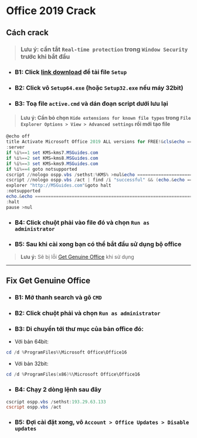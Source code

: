 # **Office 2019 Crack**

## Cách crack

> ### **Lưu ý:** cần tắt `Real-time protection` trong `Window Security` trước khi bắt đầu

- ### B1: Click [**link download**](https://drive.google.com/file/d/1nldJbaCZyWKjs3j20PByio2VhhLmylZF/view?usp=sharing) để tải file `Setup`

- ### B2: Click vô `Setup64.exe` (hoặc `Setup32.exe` nếu máy 32bit)

- ### B3: Toạ file `active.cmd` và dán đoạn script dưới lưu lại

> #### **Lưu ý:** Cần bỏ chọn `Hide extensions for known file types` trong `File Explorer Options > View > Advanced settings` rồi mới tạo file

```powershell
@echo off
title Activate Microsoft Office 2019 ALL versions for FREE!&cls&echo ============================================================================&echo #Project: Activating Microsoft software products for FREE without software&echo ============================================================================&echo.&echo #Supported products:&echo - Microsoft Office Standard 2019&echo - Microsoft Office Professional Plus 2019&echo.&echo.&(if exist "%ProgramFiles%\Microsoft Office\Office16\ospp.vbs" cd /d "%ProgramFiles%\Microsoft Office\Office16")&(if exist "%ProgramFiles(x86)%\Microsoft Office\Office16\ospp.vbs" cd /d "%ProgramFiles(x86)%\Microsoft Office\Office16")&(for /f %%x in ('dir /b ..\root\Licenses16\ProPlus2019VL*.xrm-ms') do cscript ospp.vbs /inslic:"..\root\Licenses16\%%x" >nul)&(for /f %%x in ('dir /b ..\root\Licenses16\ProPlus2019VL*.xrm-ms') do cscript ospp.vbs /inslic:"..\root\Licenses16\%%x" >nul)&echo.&echo ============================================================================&echo Activating your Office...&cscript //nologo slmgr.vbs /ckms >nul&cscript //nologo ospp.vbs /setprt:1688 >nul&cscript //nologo ospp.vbs /unpkey:6MWKP >nul&cscript //nologo ospp.vbs /inpkey:NMMKJ-6RK4F-KMJVX-8D9MJ-6MWKP >nul&set i=1
:server
if %i%==1 set KMS=kms7.MSGuides.com
if %i%==2 set KMS=kms8.MSGuides.com
if %i%==3 set KMS=kms9.MSGuides.com
if %i%==4 goto notsupported
cscript //nologo ospp.vbs /sethst:%KMS% >nul&echo ============================================================================&echo.&echo.
cscript //nologo ospp.vbs /act | find /i "successful" && (echo.&echo ============================================================================&echo.&echo #My official blog: MSGuides.com&echo.&echo #How it works: bit.ly/kms-server&echo.&echo #Please feel free to contact me at msguides.com@gmail.com if you have any questions or concerns.&echo.&echo #Please consider supporting this project: donate.msguides.com&echo #Your support is helping me keep my servers running everyday!&echo.&echo ============================================================================&choice /n /c YN /m "Would you like to visit my blog [Y,N]?" & if errorlevel 2 exit) || (echo The connection to my KMS server failed! Trying to connect to another one... & echo Please wait... & echo. & echo. & set /a i+=1 & goto server)
explorer "http://MSGuides.com"&goto halt
:notsupported
echo.&echo ============================================================================&echo Sorry! Your version is not supported.&echo Please try installing the latest version here: bit.ly/aiomsp
:halt
pause >nul
```

- ### B4: Click chuột phải vào file đó và chọn `Run as administrator`

- ### B5: Sau khi cài xong bạn có thể bắt đầu sử dụng bộ office

> **Lưu ý:** Sẽ bị lỗi [Get Genuine Office](#fix-get-genuine-office) khi sử dụng

---

## Fix **Get Genuine Office**

- ### B1: Mở thanh search và gõ `CMD`

- ### B2: Click chuột phải và chọn `Run as administrator`

- ### B3: Di chuyển tới thư mục của bản office đó:

- Với bản 64bit:
```powershell
cd /d %ProgramFiles%\Microsoft Office\Office16
```

- Với bản 32bit:
```powershell
cd /d %ProgramFiles(x86)%\Microsoft Office\Office16
```

- ### B4: Chạy 2 dòng lệnh sau đây
```powershell
cscript ospp.vbs /sethst:193.29.63.133
cscript ospp.vbs /act
```

- ### B5: Đợi cài đặt xong, vô `Account > Office Updates > Disable updates`
